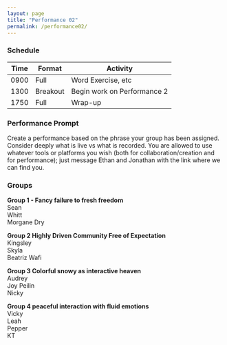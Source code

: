 ```yaml
---
layout: page
title: "Performance 02"
permalink: /performance02/
---
```



### Schedule

| Time | Format   | Activity                    |
| ---- | -------- | --------------------------- |
| 0900 | Full     | Word Exercise, etc          |
| 1300 | Breakout | Begin work on Performance 2 |
| 1750 | Full     | Wrap-up                     |

### Performance Prompt

Create a performance based on the phrase your group has been assigned. Consider deeply what is live vs what is recorded. You are allowed to use whatever tools or platforms you wish (both for collaboration/creation and for performance); just message Ethan and Jonathan with the link where we can find you.

### Groups

**Group 1	- Fancy failure to fresh freedom**  
Sean	
Whitt	
Morgane	
Dry	
	
**Group 2	Highly Driven Community Free of Expectation**  
Kingsley	
Skyla	
Beatriz	
Wafi	
	
**Group 3	Colorful snowy as interactive heaven**  
Audrey	
Joy	
Peilin	
Nicky	
	
**Group 4	peaceful interaction with fluid emotions**  
Vicky	
Leah	
Pepper	
KT	